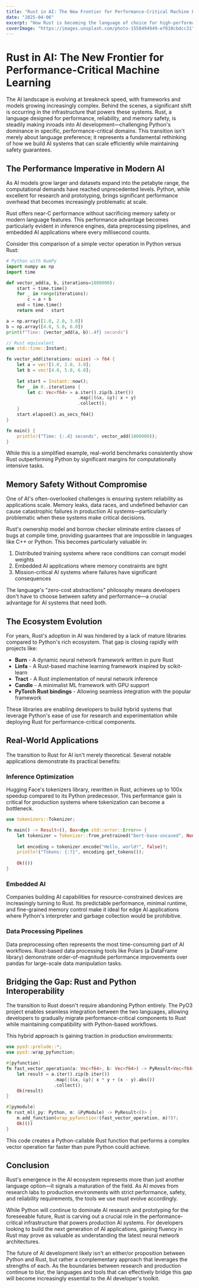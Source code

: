 ```yaml
---
title: "Rust in AI: The New Frontier for Performance-Critical Machine Learning"
date: "2025-04-06"
excerpt: "How Rust is becoming the language of choice for high-performance AI systems that demand memory safety and concurrency without compromise."
coverImage: "https://images.unsplash.com/photo-1558494949-ef010cbdcc31"
---
```


# Rust in AI: The New Frontier for Performance-Critical Machine Learning

The AI landscape is evolving at breakneck speed, with frameworks and models growing increasingly complex. Behind the scenes, a significant shift is occurring in the infrastructure that powers these systems. Rust, a language designed for performance, reliability, and memory safety, is steadily making inroads into AI development—challenging Python's dominance in specific, performance-critical domains. This transition isn't merely about language preference; it represents a fundamental rethinking of how we build AI systems that can scale efficiently while maintaining safety guarantees.

## The Performance Imperative in Modern AI

As AI models grow larger and datasets expand into the petabyte range, the computational demands have reached unprecedented levels. Python, while excellent for research and prototyping, brings significant performance overhead that becomes increasingly problematic at scale.

Rust offers near-C performance without sacrificing memory safety or modern language features. This performance advantage becomes particularly evident in inference engines, data preprocessing pipelines, and embedded AI applications where every millisecond counts.

Consider this comparison of a simple vector operation in Python versus Rust:

```python
# Python with NumPy
import numpy as np
import time

def vector_add(a, b, iterations=1000000):
    start = time.time()
    for _ in range(iterations):
        c = a + b
    end = time.time()
    return end - start

a = np.array([1.0, 2.0, 3.0])
b = np.array([4.0, 5.0, 6.0])
print(f"Time: {vector_add(a, b):.4f} seconds")
```

```rust
// Rust equivalent
use std::time::Instant;

fn vector_add(iterations: usize) -> f64 {
    let a = vec![1.0, 2.0, 3.0];
    let b = vec![4.0, 5.0, 6.0];
    
    let start = Instant::now();
    for _ in 0..iterations {
        let c: Vec<f64> = a.iter().zip(b.iter())
                           .map(|(&x, &y)| x + y)
                           .collect();
    }
    start.elapsed().as_secs_f64()
}

fn main() {
    println!("Time: {:.4} seconds", vector_add(1000000));
}
```

While this is a simplified example, real-world benchmarks consistently show Rust outperforming Python by significant margins for computationally intensive tasks.

## Memory Safety Without Compromise

One of AI's often-overlooked challenges is ensuring system reliability as applications scale. Memory leaks, data races, and undefined behavior can cause catastrophic failures in production AI systems—particularly problematic when these systems make critical decisions.

Rust's ownership model and borrow checker eliminate entire classes of bugs at compile time, providing guarantees that are impossible in languages like C++ or Python. This becomes particularly valuable in:

1. Distributed training systems where race conditions can corrupt model weights
2. Embedded AI applications where memory constraints are tight
3. Mission-critical AI systems where failures have significant consequences

The language's "zero-cost abstractions" philosophy means developers don't have to choose between safety and performance—a crucial advantage for AI systems that need both.

## The Ecosystem Evolution

For years, Rust's adoption in AI was hindered by a lack of mature libraries compared to Python's rich ecosystem. That gap is closing rapidly with projects like:

- **Burn** - A dynamic neural network framework written in pure Rust
- **Linfa** - A Rust-based machine learning framework inspired by scikit-learn
- **Tract** - A Rust implementation of neural network inference
- **Candle** - A minimalist ML framework with GPU support
- **PyTorch Rust bindings** - Allowing seamless integration with the popular framework

These libraries are enabling developers to build hybrid systems that leverage Python's ease of use for research and experimentation while deploying Rust for performance-critical components.

## Real-World Applications

The transition to Rust for AI isn't merely theoretical. Several notable applications demonstrate its practical benefits:

### Inference Optimization

Hugging Face's tokenizers library, rewritten in Rust, achieves up to 100x speedup compared to its Python predecessor. This performance gain is critical for production systems where tokenization can become a bottleneck.

```rust
use tokenizers::Tokenizer;

fn main() -> Result<(), Box<dyn std::error::Error>> {
    let tokenizer = Tokenizer::from_pretrained("bert-base-uncased", None)?;
    
    let encoding = tokenizer.encode("Hello, world!", false)?;
    println!("Tokens: {:?}", encoding.get_tokens());
    
    Ok(())
}
```

### Embedded AI

Companies building AI capabilities for resource-constrained devices are increasingly turning to Rust. Its predictable performance, minimal runtime, and fine-grained memory control make it ideal for edge AI applications where Python's interpreter and garbage collection would be prohibitive.

### Data Processing Pipelines

Data preprocessing often represents the most time-consuming part of AI workflows. Rust-based data processing tools like Polars (a DataFrame library) demonstrate order-of-magnitude performance improvements over pandas for large-scale data manipulation tasks.

## Bridging the Gap: Rust and Python Interoperability

The transition to Rust doesn't require abandoning Python entirely. The PyO3 project enables seamless integration between the two languages, allowing developers to gradually migrate performance-critical components to Rust while maintaining compatibility with Python-based workflows.

This hybrid approach is gaining traction in production environments:

```rust
use pyo3::prelude::*;
use pyo3::wrap_pyfunction;

#[pyfunction]
fn fast_vector_operation(a: Vec<f64>, b: Vec<f64>) -> PyResult<Vec<f64>> {
    let result = a.iter().zip(b.iter())
                  .map(|(&x, &y)| x * y + (x - y).abs())
                  .collect();
    Ok(result)
}

#[pymodule]
fn rust_ml(_py: Python, m: &PyModule) -> PyResult<()> {
    m.add_function(wrap_pyfunction!(fast_vector_operation, m)?)?;
    Ok(())
}
```

This code creates a Python-callable Rust function that performs a complex vector operation far faster than pure Python could achieve.

## Conclusion

Rust's emergence in the AI ecosystem represents more than just another language option—it signals a maturation of the field. As AI moves from research labs to production environments with strict performance, safety, and reliability requirements, the tools we use must evolve accordingly.

While Python will continue to dominate AI research and prototyping for the foreseeable future, Rust is carving out a crucial role in the performance-critical infrastructure that powers production AI systems. For developers looking to build the next generation of AI applications, gaining fluency in Rust may prove as valuable as understanding the latest neural network architectures.

The future of AI development likely isn't an either/or proposition between Python and Rust, but rather a complementary approach that leverages the strengths of each. As the boundaries between research and production continue to blur, the languages and tools that can effectively bridge this gap will become increasingly essential to the AI developer's toolkit.
